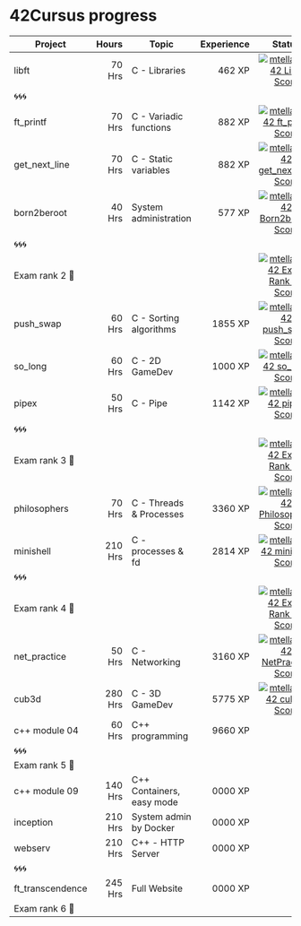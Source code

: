 # 42Cursus progress


| Project          | Hours    | Topic                     | Experience | Status |
| ---------------- |---------:| ------------------------- | ---------: | :----: |
| libft            | 70 Hrs   | C - Libraries             | 462 XP     |[![mtellami's 42 Libft Score](https://badge42.vercel.app/api/v2/cla524xep00060fjuwvb98esz/project/2822076)](https://github.com/JaeSeoKim/badge42)   |
| 🌀🌀🌀            |          |                           |            |        |
| ft_printf        | 70 Hrs   | C - Variadic functions    | 882 XP     |[![mtellami's 42 ft_printf Score](https://badge42.vercel.app/api/v2/cla524xep00060fjuwvb98esz/project/2838568)](https://github.com/JaeSeoKim/badge42)   |
| get_next_line    | 70 Hrs   | C - Static variables      | 882 XP     |[![mtellami's 42 get_next_line Score](https://badge42.vercel.app/api/v2/cla524xep00060fjuwvb98esz/project/2839261)](https://github.com/JaeSeoKim/badge42)   |
| born2beroot      | 40 Hrs   | System administration     | 577 XP     |[![mtellami's 42 Born2beroot Score](https://badge42.vercel.app/api/v2/cla524xep00060fjuwvb98esz/project/2846677)](https://github.com/JaeSeoKim/badge42)   |
| 🌀🌀🌀            |          |                           |            |        |
| Exam rank 2  🚩  |          |                           |            |[![mtellami's 42 Exam Rank 02 Score](https://badge42.vercel.app/api/v2/cla524xep00060fjuwvb98esz/project/2861781)](https://github.com/JaeSeoKim/badge42)   |
| push_swap        | 60 Hrs   | C - Sorting algorithms    | 1855 XP    |[![mtellami's 42 push_swap Score](https://badge42.vercel.app/api/v2/cla524xep00060fjuwvb98esz/project/2864256)](https://github.com/JaeSeoKim/badge42)   |
| so_long          | 60 Hrs   | C - 2D GameDev            | 1000 XP    |[![mtellami's 42 so_long Score](https://badge42.vercel.app/api/v2/cla524xep00060fjuwvb98esz/project/2879615)](https://github.com/JaeSeoKim/badge42)|
| pipex            | 50 Hrs   | C - Pipe                  | 1142 XP    |[![mtellami's 42 pipex Score](https://badge42.vercel.app/api/v2/cla524xep00060fjuwvb98esz/project/2893970)](https://github.com/JaeSeoKim/badge42)|
| 🌀🌀🌀            |          |                           |            |        |
| Exam rank 3  🚩  |          |                           |            |[![mtellami's 42 Exam Rank 03 Score](https://badge42.vercel.app/api/v2/cla524xep00060fjuwvb98esz/project/2904710)](https://github.com/JaeSeoKim/badge42)|
| philosophers     | 70 Hrs   | C - Threads & Processes   | 3360 XP    |[![mtellami's 42 Philosophers Score](https://badge42.vercel.app/api/v2/cla524xep00060fjuwvb98esz/project/2905636)](https://github.com/JaeSeoKim/badge42)|
| minishell        | 210 Hrs  | C - processes & fd        | 2814 XP    |[![mtellami's 42 minishell Score](https://badge42.vercel.app/api/v2/cla524xep00060fjuwvb98esz/project/2932680)](https://github.com/JaeSeoKim/badge42)|
| 🌀🌀🌀            |          |                           |            |        |
| Exam rank 4  🚩  |          |                           |            |[![mtellami's 42 Exam Rank 04 Score](https://badge42.vercel.app/api/v2/cla524xep00060fjuwvb98esz/project/2965028)](https://github.com/JaeSeoKim/badge42)|
| net_practice     | 50 Hrs   | C - Networking            | 3160 XP    |[![mtellami's 42 NetPractice Score](https://badge42.vercel.app/api/v2/cla524xep00060fjuwvb98esz/project/2965029)](https://github.com/JaeSeoKim/badge42)|
| cub3d            | 280 Hrs  | C - 3D GameDev            | 5775 XP    |[![mtellami's 42 cub3d Score](https://badge42.vercel.app/api/v2/cla524xep00060fjuwvb98esz/project/2979821)](https://github.com/JaeSeoKim/badge42)|
| c++ module 04    | 60 Hrs   | C++ programming           | 9660 XP    |        |
| 🌀🌀🌀            |          |                           |            |        |
| Exam rank 5  🚩  |          |                           |            |        |
| c++ module 09    | 140 Hrs  | C++ Containers, easy mode | 0000 XP    |        |
| inception        | 210 Hrs  | System admin by Docker    | 0000 XP    |        |
| webserv          | 210 Hrs  | C++ - HTTP Server         | 0000 XP    |        |
| 🌀🌀🌀            |          |                           |            |        |
| ft_transcendence | 245 Hrs  | Full Website              | 0000 XP    |        |
| Exam rank 6  🚩  |          |                           |            |        |
